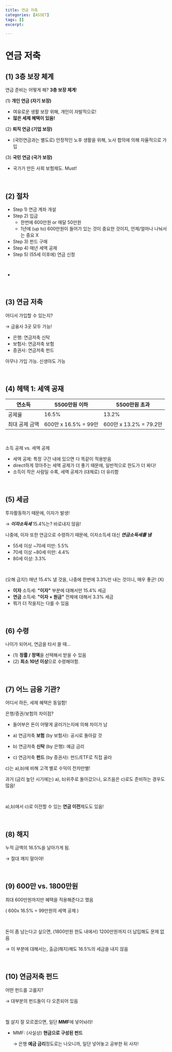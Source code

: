 ```yaml
---
title: 연금 저축
categories: [ASSET]
tags: []
excerpt: 

---
```


<script src="https://cdn.mathjax.org/mathjax/latest/MathJax.js?config=TeX-AMS-MML_HTMLorMML" type="text/javascript"></script>

# 연금 저축

## (1) 3층 보장 체계

연금 준비는 어떻게 해? **3층 보장 체계**!

(1) **개인 연금 (자기 보장)**

- 여유로운 생활 보장 위해, 개인이 자발적으로!
- **많은 세제 혜택이 있음!**

(2) **퇴직 연금 (기업 보장)**

- (국민연금과는 별도로) 안정적인 노후 생활을 위해, 노사 합의에 의해 자율적으로 가입

(3) **국민 연금 (국가 보장)**

- 국가가 만든 사회 보험제도. Must!

<br>

## (2) 절차

- Step 1) 연금 계좌 개설
- Step 2) 입금
  - 한번에 600만원 or 매달 50만원
  - 1년에 (up to) 600만원이 들어가 있는 것이 중요한 것이지, 언제/얼마나 나눠서는 중요 X
- Step 3) 펀드 구매
- Step 4) 매년 세액 공제
- Step 5) (55세 이후에) 연금 신청

<br>

- 

<br>

## (3) 연금 저축

어디서 가입할 수 있는지?

$\rightarrow$ 금융사 3곳 모두 가능!

- 은행: 연금저축 신탁
- 보험사: 연금저축 보험
- 증권사: 연금저축 펀드

아무나 가입 가능. 신생아도 가능

<br>

## (4) 헤택 1: 세액 공재

| 연소득         | 5500만원 이하        | 5500만원 초과          |
| -------------- | -------------------- | ---------------------- |
| 공제율         | 16.5%                | 13.2%                  |
| 최대 공제 금액 | 600만 x 16.5% = 99만 | 600만 x 13.2% = 79.2만 |

<br>

소득 공제 vs. 세액 공제

- 세액 공제: 특정 구간 내에 있으면 다 똑같이 적용받음
- direct하게 깎아주는 세액 공제가 더 좋기 때문에, 일반적으로 한도가 더 짜다!
- 소득이 작은 사람일 수록, 세액 공제가 (대체로) 더 유리함

<br>

## (5) 세금

투자활동하기 때문에, 이자가 발생!

$\rightarrow$ ***이자소득세*** 15.4%는? 바로내지 않음!

나중에, 이자 또한 연금으로 수령하기 때문에, 이자소득세 대신 ***연금소득세를 냄***

- 55세 이상 ~70세 미만: 5.5%
- 70세 이상 ~80세 미만: 4.4%
- 80세 이상: 3.3%

<br>

(오해 금지!) 매년 15.4% 낼 것을, 나중에 한번에 3.3%만 내는 것이니, 매우 좋군! (X)

- **이자** 소득세: **"이자"** 부분에 대해서만 15.4% 세금
- **연금** 소득세: **"이자 + 원금"** 전체에 대해서 3.3% 세금
- 뭐가 더 작을지는 다를 수 있음

<br>

## (6) 수령

나이가 되어서, 연금을 타서 쓸 때...

- (1) **정률 / 정액**을 선택해서 받을 수 있음
- (2) **최소 10년 이상**으로 수령해야함.

<br>

## (7) 어느 금융 기관?

어디서 하든, 세제 혜택은 동일함!

은행/증권/보험의 차이점?

- 들어부은 돈이 어떻게 굴러가는지에 의해 차이가 남

- a) 연금저축 **보험** (by 보험사): 공시로 돌아갈 것
- b) 연금저축 **신탁** (by 은행): 예금 금리
- c) 연금저축 **펀드** (by 증권사): 펀드/ETF로 직접 골라

c)는 a),b)에 비해 고객 별로 수익이 천차만별!

과거 (금리 높던 시기에는) a), b)위주로 돌아갔으나, 요즈음은 c)로도 준비하는 경우도 많음!

<br>

a),b)에서 c)로 이전할 수 있는 **연금 이전**제도도 있음!

<br>

## (8) 해지

누적 금액의 16.5%을 날아가게 됨.

$\rightarrow$ 절대 깨지 말아야!

<br>

## (9) 600만 vs. 1800만원

최대 600만원까지만 혜택을 적용해준다고 했음

( 600x 16.5% = 99만원의 세액 공제 )

<br>

돈이 좀 남는다고 싶으면, (1800만원 한도 내에서) 1200만원까지 더 납입해도 문제 없음

$\rightarrow$ 이 부분에 대해서는, 출금(해지)해도 16.5%의 세금을 내지 않음

<br>

## (10) 연금저축 펀드

어떤 펀드를 고를지?

$\rightarrow$ 대부분의 펀드들이 다 오픈되어 있음

<br>

뭘 살지 잘 모르겠으면, 일단 **MMF**에 넣어놔라!

- MMF: (사실상) **현금으로 구성된 펀드**

  $\rightarrow$ 은행 **예금 금리**정도로는 나오니까, 일단 넣어놓고 공부한 뒤 사자!

